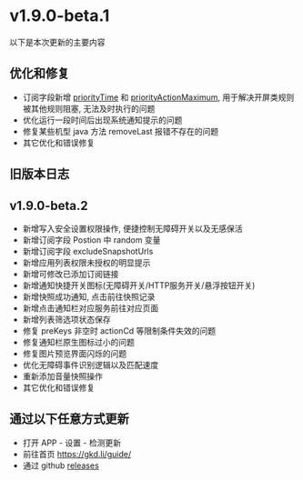 # v1.9.0-beta.1

以下是本次更新的主要内容

## 优化和修复

- 订阅字段新增 [priorityTime](https://gkd.li/api/interfaces/RawCommonProps#prioritytime) 和 [priorityActionMaximum](https://gkd.li/api/interfaces/RawCommonProps#priorityactionmaximum), 用于解决开屏类规则被其他规则阻塞, 无法及时执行的问题
- 优化运行一段时间后出现系统通知提示的问题
- 修复某些机型 java 方法 removeLast 报错不存在的问题
- 其它优化和错误修复

## 旧版本日志

## v1.9.0-beta.2

- 新增写入安全设置权限操作, 便捷控制无障碍开关以及无感保活
- 新增订阅字段 Postion 中 random 变量
- 新增订阅字段 excludeSnapshotUrls
- 新增应用列表权限未授权的明显提示
- 新增可修改已添加订阅链接
- 新增通知快捷开关图标(无障碍开关/HTTP服务开关/悬浮按钮开关)
- 新增快照成功通知, 点击前往快照记录
- 新增点击通知栏对应服务前往对应页面
- 新增列表筛选项状态保存
- 修复 preKeys 非空时 actionCd 等限制条件失效的问题
- 修复通知栏原生图标过小的问题
- 修复图片预览界面闪烁的问题
- 优化无障碍事件识别逻辑以及匹配速度
- 重新添加音量快照操作
- 其它优化和错误修复

## 通过以下任意方式更新

- 打开 APP - 设置 - 检测更新
- 前往首页 <https://gkd.li/guide/>
- 通过 github [releases](https://github.com/gkd-kit/gkd/releases)
